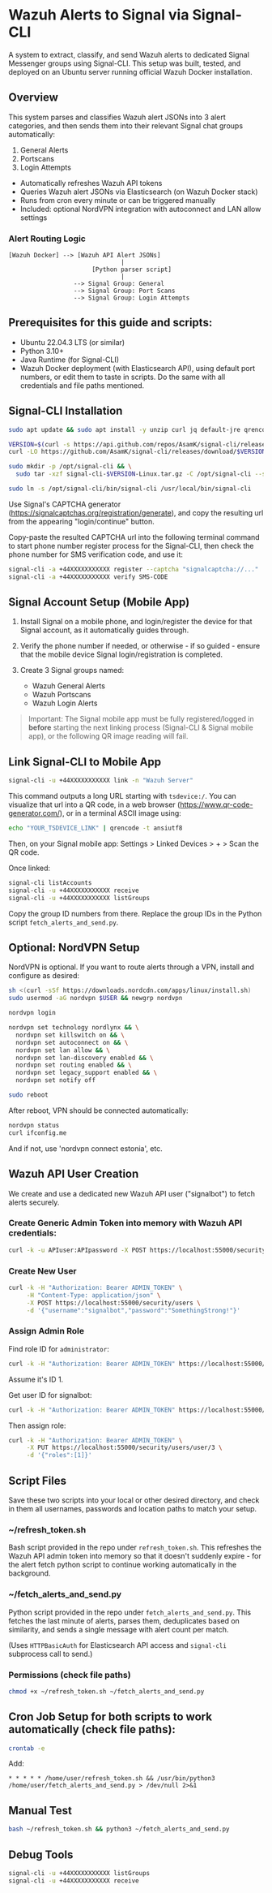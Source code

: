 # Wazuh Alerts to Signal via Signal-CLI
A system to extract, classify, and send Wazuh alerts to dedicated Signal Messenger groups using Signal-CLI.  This setup was built, tested, and deployed on an Ubuntu server running official Wazuh Docker installation.

## Overview

This system parses and classifies Wazuh alert JSONs into 3 alert categories, and then sends them into their relevant Signal chat groups automatically:

1. General Alerts
2. Portscans
3. Login Attempts

- Automatically refreshes Wazuh API tokens
- Queries Wazuh alert JSONs via Elasticsearch (on Wazuh Docker stack)
- Runs from cron every minute or can be triggered manually
- Included: optional NordVPN integration with autoconnect and LAN allow settings

### Alert Routing Logic

```
[Wazuh Docker] --> [Wazuh API Alert JSONs]
                               |
                       [Python parser script]
                               |
                  --> Signal Group: General
                  --> Signal Group: Port Scans
                  --> Signal Group: Login Attempts
```

## Prerequisites for this guide and scripts:

* Ubuntu 22.04.3 LTS (or similar)
* Python 3.10+
* Java Runtime (for Signal-CLI)
* Wazuh Docker deployment (with Elasticsearch API), using default port numbers, or edit them to taste in scripts. Do the same with all credentials and file paths mentioned.

## Signal-CLI Installation

```bash
sudo apt update && sudo apt install -y unzip curl jq default-jre qrencode

VERSION=$(curl -s https://api.github.com/repos/AsamK/signal-cli/releases/latest | jq -r .tag_name)
curl -LO https://github.com/AsamK/signal-cli/releases/download/$VERSION/signal-cli-$VERSION-Linux.tar.gz

sudo mkdir -p /opt/signal-cli && \
  sudo tar -xzf signal-cli-$VERSION-Linux.tar.gz -C /opt/signal-cli --strip-components=1

sudo ln -s /opt/signal-cli/bin/signal-cli /usr/local/bin/signal-cli
```

Use Signal's CAPTCHA generator (https://signalcaptchas.org/registration/generate), and copy the resulting url from the appearing "login/continue" button.

Copy-paste the resulted CAPTCHA url into the following terminal command to start phone number register process for the Signal-CLI, then check the phone number for SMS verification code, and use it:

```bash
signal-cli -a +44XXXXXXXXXXX register --captcha "signalcaptcha://..."
signal-cli -a +44XXXXXXXXXXX verify SMS-CODE
```

## Signal Account Setup (Mobile App)

1. Install Signal on a mobile phone, and login/register the device for that Signal account, as it automatically guides through.
2. Verify the phone number if needed, or otherwise - if so guided - ensure that the mobile device Signal login/registration is completed.
3. Create 3 Signal groups named:

   * Wazuh General Alerts
   * Wazuh Portscans
   * Wazuh Login Alerts

> Important: The Signal mobile app must be fully registered/logged in **before** starting the next linking process (Signal-CLI & Signal mobile app), or the following QR image reading will fail.

## Link Signal-CLI to Mobile App

```bash
signal-cli -u +44XXXXXXXXXXX link -n "Wazuh Server"
```

This command outputs a long URL starting with `tsdevice:/`. You can visualize that url into a QR code, in a web browser (https://www.qr-code-generator.com/), or in a terminal ASCII image using:

```bash
echo "YOUR_TSDEVICE_LINK" | qrencode -t ansiutf8
```

Then, on your Signal mobile app: Settings > Linked Devices > + > Scan the QR code.

Once linked:

```bash
signal-cli listAccounts
signal-cli -u +44XXXXXXXXXXX receive
signal-cli -u +44XXXXXXXXXXX listGroups
```

Copy the group ID numbers from there. Replace the group IDs in the Python script `fetch_alerts_and_send.py`.

## Optional: NordVPN Setup

NordVPN is optional. If you want to route alerts through a VPN, install and configure as desired:

```bash
sh <(curl -sSf https://downloads.nordcdn.com/apps/linux/install.sh)
sudo usermod -aG nordvpn $USER && newgrp nordvpn

nordvpn login

nordvpn set technology nordlynx && \
  nordvpn set killswitch on && \
  nordvpn set autoconnect on && \
  nordvpn set lan allow && \
  nordvpn set lan-discovery enabled && \
  nordvpn set routing enabled && \
  nordvpn set legacy_support enabled && \
  nordvpn set notify off

sudo reboot
```

After reboot, VPN should be connected automatically:

```bash
nordvpn status
curl ifconfig.me
```

And if not, use 'nordvpn connect estonia', etc.

## Wazuh API User Creation

We create and use a dedicated new Wazuh API user ("signalbot") to fetch alerts securely.

### Create Generic Admin Token into memory with Wazuh API credentials:

```bash
curl -k -u APIuser:APIpassword -X POST https://localhost:55000/security/user/authenticate?raw=true
```

### Create New User

```bash
curl -k -H "Authorization: Bearer ADMIN_TOKEN" \
     -H "Content-Type: application/json" \
     -X POST https://localhost:55000/security/users \
     -d '{"username":"signalbot","password":"SomethingStrong!"}'
```

### Assign Admin Role

Find role ID for `administrator`:

```bash
curl -k -H "Authorization: Bearer ADMIN_TOKEN" https://localhost:55000/security/roles | jq
```

Assume it's ID 1.

Get user ID for signalbot:

```bash
curl -k -H "Authorization: Bearer ADMIN_TOKEN" https://localhost:55000/security/users | jq
```

Then assign role:

```bash
curl -k -H "Authorization: Bearer ADMIN_TOKEN" \
     -X PUT https://localhost:55000/security/users/user/3 \
     -d '{"roles":[1]}'
```

## Script Files
Save these two scripts into your local or other desired directory, and check in them all usernames, passwords and location paths to match your setup.

### \~/refresh\_token.sh

Bash script provided in the repo under `refresh_token.sh`. This refreshes the Wazuh API admin token into memory so that it doesn't suddenly expire - for the alert fetch python script to continue working automatically in the background.

### \~/fetch\_alerts\_and\_send.py

Python script provided in the repo under `fetch_alerts_and_send.py`. This fetches the last minute of alerts, parses them, deduplicates based on similarity, and sends a single message with alert count per match.

\(Uses `HTTPBasicAuth` for Elasticsearch API access and `signal-cli` subprocess call to send.\)

### Permissions (check file paths)

```bash
chmod +x ~/refresh_token.sh ~/fetch_alerts_and_send.py
```

## Cron Job Setup for both scripts to work automatically (check file paths):

```bash
crontab -e
```

Add:

```cron
* * * * * /home/user/refresh_token.sh && /usr/bin/python3 /home/user/fetch_alerts_and_send.py > /dev/null 2>&1
```

## Manual Test

```bash
bash ~/refresh_token.sh && python3 ~/fetch_alerts_and_send.py
```

## Debug Tools

```bash
signal-cli -u +44XXXXXXXXXXX listGroups
signal-cli -u +44XXXXXXXXXXX receive
```

